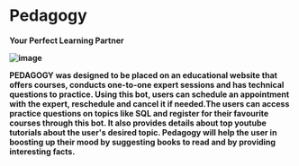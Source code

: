 # Pedagogy
<b> Your Perfect Learning Partner <b>


![image](https://user-images.githubusercontent.com/76595809/203378944-1860966c-4bc0-4426-96c5-f0ae23511eb8.png)


PEDAGOGY was designed to be placed on an educational website that offers courses, conducts one-to-one expert sessions and has technical questions to practice. Using this bot, users can schedule an appointment with the expert, reschedule and cancel it if needed.The users can access practice questions on topics like SQL and register for their favourite courses through this bot. It also provides details about top youtube tutorials about the user's desired topic. Pedagogy will help the user in boosting up their mood by suggesting books to read and by providing interesting facts.
